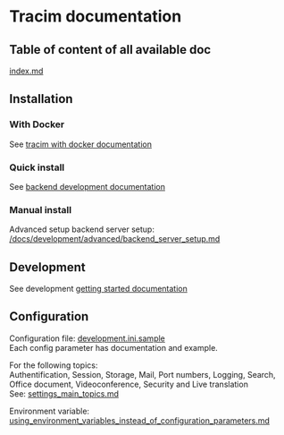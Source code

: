 # Tracim documentation

## Table of content of all available doc

[index.md](/docs/index.md)



## Installation

### With Docker

See [tracim with docker documentation](/docs/administration/installation/tracim_with_docker.md)

### Quick install

See [backend development documentation](/docs/administration/installation/install_backend.md)

### Manual install

Advanced setup backend server setup: [/docs/development/advanced/backend_server_setup.md](/docs/development/advanced/backend_server_setup.md)



## Development

See development [getting started documentation](/docs/development/getting_started.md)



## Configuration

Configuration file: [development.ini.sample](/backend/development.ini.sample)  
Each config parameter has documentation and example.

For the following topics:  
Authentification, Session, Storage, Mail, Port numbers, Logging, Search, Office document, Videoconference, Security and
Live translation  
See: [settings_main_topics.md](/docs/administration/installation/settings_main_topics.md)

Environment variable: [using_environment_variables_instead_of_configuration_parameters.md](/docs/administration/installation/using_environment_variables_instead_of_configuration_parameters.md)
